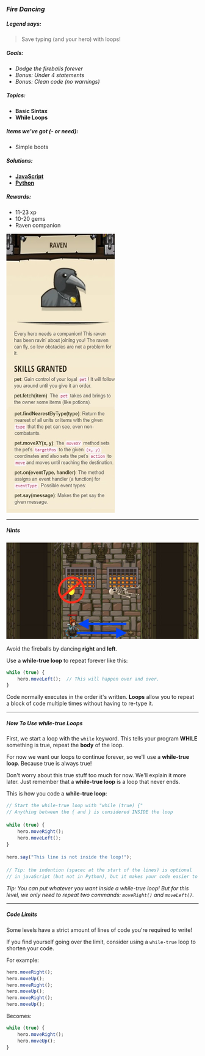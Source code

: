 ### _Fire Dancing_

##### _Legend says:_
> Save typing (and your hero) with loops!

##### _Goals:_
+ _Dodge the fireballs forever_
+ _Bonus: Under 4 statements_
+ _Bonus: Clean code (no warnings)_

##### _Topics:_
+ **Basic Sintax**
+ **While Loops**

##### _Items we've got (- or need):_
+ Simple boots

##### _Solutions:_
+ **[JavaScript](fireDancing.js)**
+ **[Python](fire_dancing.py)**

##### _Rewards:_
+ 11-23 xp
+ 10-20 gems
+ Raven companion

![](img/raven.jpg)

___

##### _Hints_

![](img/fire_dancing.jpg)

Avoid the fireballs by dancing **right** and **left**.

Use a **while-true loop** to repeat forever like this:

```javascript
while (true) {
	hero.moveLeft();  // This will happen over and over.
}
```

Code normally executes in the order it's written. **Loops** allow you to repeat a block of code multiple times without having to re-type it.

___

##### _How To Use while-true Loops_

First, we start a loop with the `while` keyword. This tells your program **WHILE** something is true, repeat the **body** of the loop.

For now we want our loops to continue forever, so we'll use a **while-true loop**. Because true is always true! 

Don't worry about this true stuff too much for now. We'll explain it more later. Just remember that a **while-true loop** is a loop that never ends.

This is how you code a **while-true loop**:

```javascript
// Start the while-true loop with "while (true) {"
// Anything between the { and } is considered INSIDE the loop

while (true) {
	hero.moveRight();
	hero.moveLeft();
}

hero.say("This line is not inside the loop!");

// Tip: the indention (spacec at the start of the lines) is optional
// in javaScript (but not in Python), but it makes your code easier to read!
```

_Tip: You can put whatever you want inside a while-true loop! But for this level, we only need to repeat two commands: `moveRight()` and `moveLeft()`._

___

##### _Code Limits_

Some levels have a strict amount of lines of code you're required to write!

If you find yourself going over the limit, consider using a `while-true` loop to shorten your code.

For example:

```javascript
hero.moveRight();
hero.moveUp();
hero.moveRight();
hero.moveUp();
hero.moveRight();
hero.moveUp();
```

Becomes:

```javascript
while (true) {
	hero.moveRight();
	hero.moveUp();
}
```
